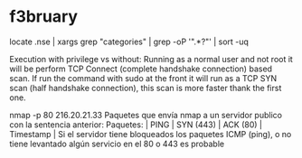 # f3bruary

locate .nse | xargs grep "categories" | grep -oP '".*?"' | sort -uq

Execution with privilege vs without:
Running as a normal user and not root it will be perform TCP Connect (complete handshake connection) based scan. 
If run the command with sudo at the front it will run as a TCP SYN scan (half handshake connection), this scan is more faster thank the first one.


nmap -p 80 216.20.21.33
Paquetes que envía nmap a un servidor publico con la sentencia anterior:
Paquetes:  | PING | SYN (443) | ACK (80) | Timestamp |
Si el servidor tiene bloqueados los paquetes ICMP (ping), o no tiene levantado algún servicio en el 80 o 443 es probable
